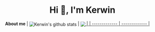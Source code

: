 

<h1 align="center">Hi 👋, I'm Kerwin</h1>

**About me**
| <img align="center" src="https://github-readme-stats.vercel.app/api?username=zhuangchong&show_icons=true&include_all_commits=true&theme=buefy&hide_border=true" alt="Kerwin's github stats" /></a> | <a href="https://github.com/anuraghazra/github-readme-stats"><img align="center" src="https://github-readme-stats.vercel.app/api/top-langs/?username=zhuangchong&layout=compact&theme=buefy&hide_border=true" /> |
| ------------- | ------------- |
